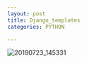 ```yaml
---
layout: post
title: Django_templates
categories: PYTHON

---
```


![20190723_145331](https://user-images.githubusercontent.com/47915302/61686094-aa28b580-ad59-11e9-87a5-b2f55fd305f7.png)

